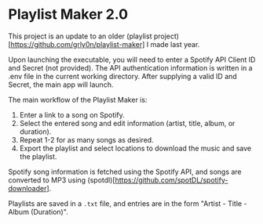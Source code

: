 # Playlist Maker 2.0
This project is an update to an older (playlist project)[https://github.com/grly0n/playlist-maker] I made last year.

Upon launching the executable, you will need to enter a Spotify API Client ID and Secret (not provided). The API authentication information is written in a .env file in the current working directory. After supplying a valid ID and Secret, the main app will launch.

The main workflow of the Playlist Maker is:
1. Enter a link to a song on Spotify.
2. Select the entered song and edit information (artist, title, album, or duration).
3. Repeat 1-2 for as many songs as desired.
4. Export the playlist and select locations to download the music and save the playlist.

Spotify song information is fetched using the Spotify API, and songs are converted to MP3 using (spotdl)[https://github.com/spotDL/spotify-downloader].

Playlists are saved in a `.txt` file, and entries are in the form "Artist - Title - Album (Duration)".
